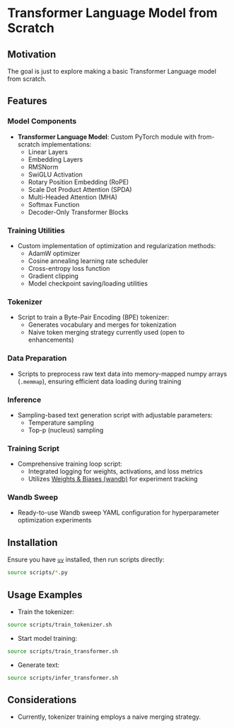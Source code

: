 # Transformer Language Model from Scratch

## Motivation

The goal is just to explore making a basic Transformer Language model from scratch.

## Features

### Model Components

- **Transformer Language Model**: Custom PyTorch module with from-scratch implementations:
  - Linear Layers
  - Embedding Layers
  - RMSNorm
  - SwiGLU Activation
  - Rotary Position Embedding (RoPE)
  - Scale Dot Product Attention (SPDA)
  - Multi-Headed Attention (MHA)
  - Softmax Function
  - Decoder-Only Transformer Blocks

### Training Utilities

- Custom implementation of optimization and regularization methods:
  - AdamW optimizer
  - Cosine annealing learning rate scheduler
  - Cross-entropy loss function
  - Gradient clipping
  - Model checkpoint saving/loading utilities

### Tokenizer

- Script to train a Byte-Pair Encoding (BPE) tokenizer:
  - Generates vocabulary and merges for tokenization
  - Naive token merging strategy currently used (open to enhancements)

### Data Preparation

- Scripts to preprocess raw text data into memory-mapped numpy arrays (`.memmap`), ensuring efficient data loading during training

### Inference

- Sampling-based text generation script with adjustable parameters:
  - Temperature sampling
  - Top-p (nucleus) sampling

### Training Script

- Comprehensive training loop script:
  - Integrated logging for weights, activations, and loss metrics
  - Utilizes [Weights & Biases (wandb)](https://wandb.ai/) for experiment tracking

### Wandb Sweep

- Ready-to-use Wandb sweep YAML configuration for hyperparameter optimization experiments

## Installation

Ensure you have [`uv`](https://github.com/astral-sh/uv) installed, then run scripts directly:

```bash
source scripts/*.py
```

## Usage Examples

- Train the tokenizer:

```bash
source scripts/train_tokenizer.sh
```

- Start model training:

```bash
source scripts/train_transformer.sh
```

- Generate text:

```bash
source scripts/infer_transformer.sh
```

## Considerations

- Currently, tokenizer training employs a naive merging strategy.

##


